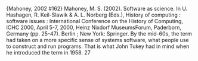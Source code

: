 ﻿{Mahoney, 2002 #162}
Mahoney, M. S. (2002). Software as science. In U. Hashagen, R. Keil-Slawik & A. L. Norberg (Eds.), History of computing : software issues : International Conference on the History of Computing, ICHC 2000, April 5-7, 2000, Heinz Nixdorf MuseumsForum, Paderborn, Germany (pp. 25-47). Berlin ; New York: Springer.
By the mid-60s, the term had taken on a more specific sense of systems software, what people use to construct and run programs. That is what John Tukey had in mind when he introduced the term in 1958. 27
